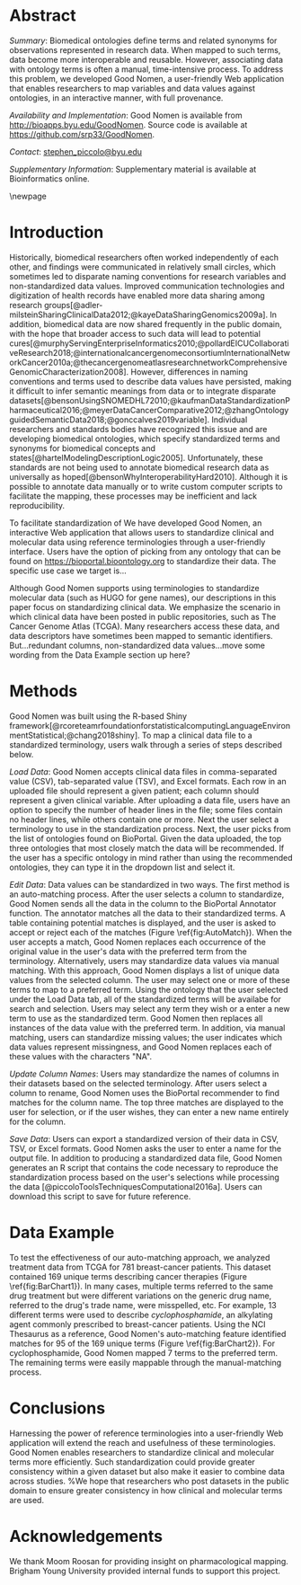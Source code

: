 # Abstract

*Summary*: Biomedical ontologies define terms and related synonyms for observations represented in research data. When mapped to such terms, data become more interoperable and reusable. However, associating data with ontology terms is often a manual, time-intensive process. To address this problem, we developed Good Nomen, a user-friendly Web application that enables researchers to map variables and data values against ontologies, in an interactive manner, with full provenance.

*Availability and Implementation*: Good Nomen is available from http://bioapps.byu.edu/GoodNomen. Source code is available at https://github.com/srp33/GoodNomen.
<!--%TODO: Make sure the URLs are valid and working.-->
<!--%TODO: Explain on the GitHub site how to run it locally via Docker.-->

*Contact*: stephen_piccolo@byu.edu

*Supplementary Information*: Supplementary material is available at Bioinformatics online.

\newpage

# Introduction

<!--%%%%%%%%%%%%%%%%%%%%%%%%%%%%%%%%%%%%%%%%%%%%%%%%%%
%TODO: Add reference to https://www.nature.com/articles/sdata201921 (the variable quality of metadata)
@gonccalves2019variable
%TODO: Describe support for bioportal.bioontology.org
%TODO: Be more clear that this is designed for tabular data, not necessarily EHR data for which industrialized tools may exist.
%TODO: Mention FAIR principle of being "interoperable". "it is critical to use (1) commonly used controlled vocabularies, ontologies, thesauri (having resolvable globally unique and persistent identifiers" https://www.go-fair.org/fair-principles/i1-metadata-use-formal-accessible-shared-broadly-applicable-language-knowledge-representation/
%%%%%%%%%%%%%%%%%%%%%%%%%%%%%%%%%%%%%%%%%%%%%%%%%%-->

Historically, biomedical researchers often worked independently of each other, and findings were communicated in relatively small circles, which sometimes led to disparate naming conventions for research variables and non-standardized data values. Improved communication technologies and digitization of health records have enabled more data sharing among research groups[@adler-milsteinSharingClinicalData2012;@kayeDataSharingGenomics2009a]. In addition, biomedical data are now shared frequently in the public domain, with the hope that broader access to such data will lead to potential cures[@murphyServingEnterpriseInformatics2010;@pollardEICUCollaborativeResearch2018;@internationalcancergenomeconsortiumInternationalNetworkCancer2010a;@thecancergenomeatlasresearchnetworkComprehensiveGenomicCharacterization2008]. However, differences in naming conventions and terms used to describe data values have persisted, making it difficult to infer semantic meanings from data or to integrate disparate datasets[@bensonUsingSNOMEDHL72010;@kaufmanDataStandardizationPharmaceutical2016;@meyerDataCancerComparative2012;@zhangOntologyguidedSemanticData2018;@gonccalves2019variable]. Individual researchers and standards bodies have recognized this issue and are developing biomedical ontologies, which specify standardized terms and synonyms for biomedical concepts and states[@hartelModelingDescriptionLogic2005]. Unfortunately, these standards are not being used to annotate biomedical research data as universally as hoped[@bensonWhyInteroperabilityHard2010]. Although it is possible to annotate data manually or to write custom computer scripts to facilitate the mapping, these processes may be inefficient and lack reproducibility.

To facilitate standardization of We have developed Good Nomen, an interactive Web application that allows users to standardize clinical and molecular data using reference terminologies through a user-friendly interface. Users have the option of picking from any ontology that can be found on https://bioportal.bioontology.org to standardize their data.
The specific use case we target is...
<!--%Sample-level annotations are notorious for lack of uniformity across publicly available datasets, even within the same repository. -->

Although Good Nomen supports using terminologies to standardize molecular data (such as HUGO for gene names), our descriptions in this paper focus on standardizing clinical data. We emphasize the scenario in which clinical data have been posted in public repositories, such as The Cancer Genome Atlas (TCGA). Many researchers access these data, and data descriptors have sometimes been mapped to semantic identifiers. But...redundant columns, non-standardized data values...move some wording from the Data Example section up here?

# Methods

Good Nomen was built using the R-based Shiny framework[@rcoreteamrfoundationforstatisticalcomputingLanguageEnvironmentStatistical;@chang2018shiny]. To map a clinical data file to a standardized terminology, users walk through a series of steps described below.

*Load Data*: Good Nomen accepts clinical data files in comma-separated value (CSV), tab-separated value (TSV), and Excel formats. Each row in an uploaded file should represent a given patient; each column should represent a given clinical variable. After uploading a data file, users have an option to specify the number of header lines in the file; some files contain no header lines, while others contain one or more. Next the user select a terminology to use in the standardization process. Next, the user picks from the list of ontologies found on BioPortal. Given the data uploaded, the top three ontologies that most closely match the data will be recommended. If the user has a specific ontology in mind rather than using the recommended ontologies, they can type it in the dropdown list and select it.

*Edit Data*: Data values can be standardized in two ways. The first method is an auto-matching process. After the user selects a column to standardize, Good Nomen sends all the data in the column to the BioPortal Annotator function. The annotator matches all the data to their standardized terms. A table containing potential matches is displayed, and the user is asked to accept or reject each of the matches (Figure \ref{fig:AutoMatch}). When the user accepts a match, Good Nomen replaces each occurrence of the original value in the user's data with the preferred term from the terminology. Alternatively, users may standardize data values via manual matching. With this approach, Good Nomen displays a list of unique data values from the selected column. The user may select one or more of these terms to map to a preferred term. Using the ontology that the user selected under the Load Data tab, all of the standardized terms will be availabe for search and selection. Users may select any term they wish or a enter a new term to use as the standardized term. Good Nomen then replaces all instances of the data value with the preferred term. In addition, via manual matching, users can standardize missing values; the user indicates which data values represent missingness, and Good Nomen replaces each of these values with the characters "NA".

*Update Column Names*: Users may standardize the names of columns in their datasets based on the selected terminology. After users select a column to rename, Good Nomen uses the BioPortal recommender to find matches for the column name. The top three matches are displayed to the user for selection, or if the user wishes, they can enter a new name entirely for the column.

*Save Data*: Users can export a standardized version of their data in CSV, TSV, or Excel formats. Good Nomen asks the user to enter a name for the output file. In addition to producing a standardized data file, Good Nomen generates an R script that contains the code necessary to reproduce the standardization process based on the user's selections while processing the data [@piccoloToolsTechniquesComputational2016a]. Users can download this script to save for future reference.

# Data Example

To test the effectiveness of our auto-matching approach, we analyzed treatment data from TCGA for 781 breast-cancer patients. This dataset contained 169 unique terms describing cancer therapies (Figure \ref{fig:BarChart1}). In many cases, multiple terms referred to the same drug treatment but were different variations on the generic drug name, referred to the drug's trade name, were misspelled, etc. For example, 13 different terms were used to describe *cyclophosphamide*, an alkylating agent commonly prescribed to breast-cancer patients. Using the NCI Thesaurus as a reference, Good Nomen's auto-matching feature identified matches for 95 of the 169 unique terms (Figure \ref{fig:BarChart2}). For cyclophosphamide, Good Nomen mapped 7 terms to the preferred term. The remaining terms were easily mappable through the manual-matching process. 

# Conclusions

Harnessing the power of reference terminologies into a user-friendly Web application will extend the reach and usefulness of these terminologies. Good Nomen enables researchers to standardize clinical and molecular terms more efficiently. Such standardization could provide greater consistency within a given dataset but also make it easier to combine data across studies.
%We hope that researchers who post datasets in the public domain to ensure greater consistency in how clinical and molecular terms are used.

# Acknowledgements

We thank Moom Roosan for providing insight on pharmacological mapping. Brigham Young University provided internal funds to support this project.
